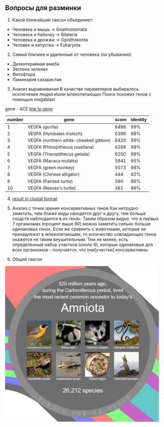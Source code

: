 ## Вопросы для разминки
1. Какой ближайший таксон объединяет:
  - Человека и мышь -> Gnathostomata
  - Человека и бабочку -> Bilateria
  - Человека и дрожжи -> Opisthokonta
  - Человек и капустка -> Eukaryota

2. Самый близкие и удаленные от человека (по убыванию)
  - Дизентерийная амеба
  - Эвглена зеленая
  - Фитофтора
  - Ламинария сахаристая

3. Анализ выравнивания
В качестве параметеров выбиралось исключение людей и\или млекопитающих
Поиск похожих генов с помощью megablast

gene - ACE [link to gene](https://www.ncbi.nlm.nih.gov/gene/1636)

|number | gene | score | identity |
|--- | ---  | --- | --- |
|1| VEGFA (gorilla) | 6486 | 99% |
|2| VEGFA (Hylobates moloch) | 6386 | 98% |
|3| VEGFA (northern white-cheeked gibbon) | 6420 | 99% |
|4| VEGFA (Phinopithecus roxellana) | 6268 | 98% |
|5| VEGFA (Theropithecus gelada) | 6250 | 98% |
|6| VEGFA (Macaca mulatta) | 5941 | 95% |
|7| VEGFA (green monkey) | 5073 | 98%|
|8| VEGFA (Chinese alligator) | 444 | 82%|
|9| VEGFA (Painted turtle) | 390 | 86% |
|10| VEGFA (Reeves's turtle) | 381 | 86% |

4. [result in clustal format](result.clustalw)

5. Анализ с точки зрения консервативных генов
Как нетрудно заметить, чем ближе виды находятся друг к другу, тем больше сходств наблюдается в их генах.
Таким образом видно, что в первых 7 организмах (процент выше 90) можно заметить сильно больше одинаковых генох.
Если же сравнить с животными, которые не принадлежат в млекопитающим, то количество совпадающих генов окажется не таким внушительным.
Тем не менее, есть определенный набор участков (около 6), которые одинаковые для всех организмов - получается, что они[участки] консервативны

6. Общий таксон




![alt-text](photo.jpg "Proof")
